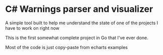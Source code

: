 # C# Warnings parser and visualizer

A simple tool built to help me understand the state of one of the projects I have to work on right now

This is the first somewhat complete project in Go that I've ever done.

Most of the code is just copy-paste from echarts examples
